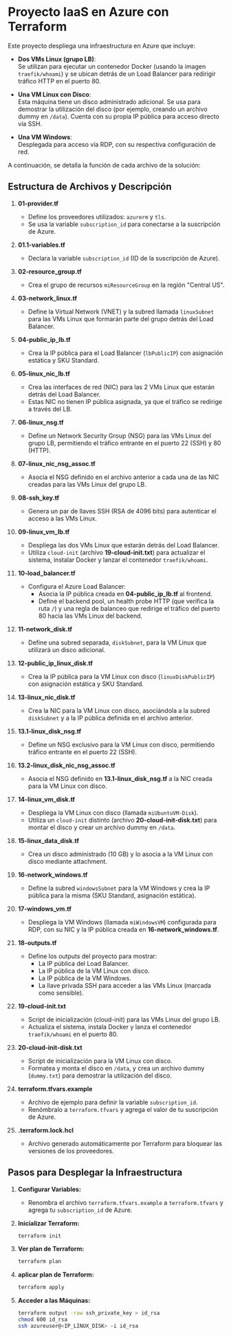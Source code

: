 # Proyecto IaaS en Azure con Terraform

Este proyecto despliega una infraestructura en Azure que incluye:

- **Dos VMs Linux (grupo LB)**:  
  Se utilizan para ejecutar un contenedor Docker (usando la imagen `traefik/whoami`) y se ubican detrás de un Load Balancer para redirigir tráfico HTTP en el puerto 80.

- **Una VM Linux con Disco**:  
  Esta máquina tiene un disco administrado adicional. Se usa para demostrar la utilización del disco (por ejemplo, creando un archivo dummy en `/data`). Cuenta con su propia IP pública para acceso directo vía SSH.

- **Una VM Windows**:  
  Desplegada para acceso vía RDP, con su respectiva configuración de red.

A continuación, se detalla la función de cada archivo de la solución:

## Estructura de Archivos y Descripción

1. **01-provider.tf**  
   - Define los proveedores utilizados: `azurerm` y `tls`.  
   - Se usa la variable `subscription_id` para conectarse a la suscripción de Azure.

2. **01.1-variables.tf**  
   - Declara la variable `subscription_id` (ID de la suscripción de Azure).

3. **02-resource_group.tf**  
   - Crea el grupo de recursos `miResourceGroup` en la región "Central US".

4. **03-network_linux.tf**  
   - Define la Virtual Network (VNET) y la subred llamada `linuxSubnet` para las VMs Linux que formarán parte del grupo detrás del Load Balancer.

5. **04-public_ip_lb.tf**  
   - Crea la IP pública para el Load Balancer (`lbPublicIP`) con asignación estática y SKU Standard.

6. **05-linux_nic_lb.tf**  
   - Crea las interfaces de red (NIC) para las 2 VMs Linux que estarán detrás del Load Balancer.  
   - Estas NIC no tienen IP pública asignada, ya que el tráfico se redirige a través del LB.

7. **06-linux_nsg.tf**  
   - Define un Network Security Group (NSG) para las VMs Linux del grupo LB, permitiendo el tráfico entrante en el puerto 22 (SSH) y 80 (HTTP).

8. **07-linux_nic_nsg_assoc.tf**  
   - Asocia el NSG definido en el archivo anterior a cada una de las NIC creadas para las VMs Linux del grupo LB.

9. **08-ssh_key.tf**  
   - Genera un par de llaves SSH (RSA de 4096 bits) para autenticar el acceso a las VMs Linux.

10. **09-linux_vm_lb.tf**  
    - Despliega las dos VMs Linux que estarán detrás del Load Balancer.  
    - Utiliza `cloud-init` (archivo **19-cloud-init.txt**) para actualizar el sistema, instalar Docker y lanzar el contenedor `traefik/whoami`.

11. **10-load_balancer.tf**  
    - Configura el Azure Load Balancer:  
      - Asocia la IP pública creada en **04-public_ip_lb.tf** al frontend.  
      - Define el backend pool, un health probe HTTP (que verifica la ruta `/`) y una regla de balanceo que redirige el tráfico del puerto 80 hacia las VMs Linux del backend.

12. **11-network_disk.tf**  
    - Define una subred separada, `diskSubnet`, para la VM Linux que utilizará un disco adicional.

13. **12-public_ip_linux_disk.tf**  
    - Crea la IP pública para la VM Linux con disco (`linuxDiskPublicIP`) con asignación estática y SKU Standard.

14. **13-linux_nic_disk.tf**  
    - Crea la NIC para la VM Linux con disco, asociándola a la subred `diskSubnet` y a la IP pública definida en el archivo anterior.

15. **13.1-linux_disk_nsg.tf**  
    - Define un NSG exclusivo para la VM Linux con disco, permitiendo tráfico entrante en el puerto 22 (SSH).

16. **13.2-linux_disk_nic_nsg_assoc.tf**  
    - Asocia el NSG definido en **13.1-linux_disk_nsg.tf** a la NIC creada para la VM Linux con disco.

17. **14-linux_vm_disk.tf**  
    - Despliega la VM Linux con disco (llamada `miUbuntuVM-Disk`).  
    - Utiliza un `cloud-init` distinto (archivo **20-cloud-init-disk.txt**) para montar el disco y crear un archivo dummy en `/data`.

18. **15-linux_data_disk.tf**  
    - Crea un disco administrado (10 GB) y lo asocia a la VM Linux con disco mediante attachment.

19. **16-network_windows.tf**  
    - Define la subred `windowsSubnet` para la VM Windows y crea la IP pública para la misma (SKU Standard, asignación estática).

20. **17-windows_vm.tf**  
    - Despliega la VM Windows (llamada `miWindowsVM`) configurada para RDP, con su NIC y la IP pública creada en **16-network_windows.tf**.

21. **18-outputs.tf**  
    - Define los outputs del proyecto para mostrar:  
      - La IP pública del Load Balancer.  
      - La IP pública de la VM Linux con disco.  
      - La IP pública de la VM Windows.  
      - La llave privada SSH para acceder a las VMs Linux (marcada como sensible).

22. **19-cloud-init.txt**  
    - Script de inicialización (cloud-init) para las VMs Linux del grupo LB.  
    - Actualiza el sistema, instala Docker y lanza el contenedor `traefik/whoami` en el puerto 80.

23. **20-cloud-init-disk.txt**  
    - Script de inicialización para la VM Linux con disco.  
    - Formatea y monta el disco en `/data`, y crea un archivo dummy (`dummy.txt`) para demostrar la utilización del disco.

24. **terraform.tfvars.example**  
    - Archivo de ejemplo para definir la variable `subscription_id`.  
    - Renómbralo a `terraform.tfvars` y agrega el valor de tu suscripción de Azure.

25. **.terraform.lock.hcl**  
    - Archivo generado automáticamente por Terraform para bloquear las versiones de los proveedores.

## Pasos para Desplegar la Infraestructura

1. **Configurar Variables:**  
   - Renombra el archivo `terraform.tfvars.example` a `terraform.tfvars` y agrega tu `subscription_id` de Azure.

2. **Inicializar Terraform:**  
   ```bash
   terraform init
   ```
   
3. **Ver plan de Terraform:**  
   ```bash
   terraform plan
   ```

4. **aplicar plan de Terraform:**  
   ```bash
   terraform apply
   ```

5. **Acceder a las Máquinas:**  
   ```bash
   terraform output -raw ssh_private_key > id_rsa
   chmod 600 id_rsa
   ssh azureuser@<IP_LINUX_DISK> -i id_rsa
   ```